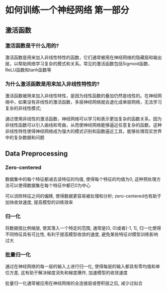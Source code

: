 # 如何训练一个神经网络 第一部分

## 激活函数
### 激活函数是干什么用的?
激活函数是用来加入非线性特性的函数，它们通常被用在神经网络的隐藏层和输出层，以帮助网络学习复杂的模式和关系。常见的激活函数包括Sigmoid函数、ReLU函数和tanh函数等

###  为什么激活函数是用来加入非线性特性的?
激活函数被用来加入非线性特性，是因为线性函数的叠加仍然是线性的。在神经网络中，如果没有非线性的激活函数，多层神经网络就会退化成单层网络，无法学习复杂的非线性模式;

通过使用非线性的激活函数，神经网络可以学习和表示更加复杂的函数关系，因为非线性函数可以引入曲线和弯曲，从而使神经网络能够逼近任意复杂的函数。这种非线性特性使得神经网络成为强大的模式识别和函数逼近工具，能够处理现实世界中的复杂数据和问题

## Data Preprocessing

### Zero-centered
数据集中的每个特征都减去该特征的均值, 使得每个特征的均值为0, 这种预处理方法可以使得数据集在每个特征中都已0为中心

可以消除特征之间的偏移, 使得数据更容易被处理和分析; zero-centered也有助于加快收敛速度, 提高模型的训练效率

### 归一化
将数据按比例缩放, 使其落入一个特定的范围, 通常是[0, 0]或者[-1, 1], 归一化使得不同特征具有可比性, 有利于提高模型收敛的速度, 避免某些特征对模型训练影响过大

### 批量归一化
通过在神经网络的每一层的输入上进行归一化, 使得每层的输入都具有零均值和单位方差, 这有助于解决梯度消失和梯度爆炸, 加速模型的收敛速度

批量归一化通常被应用在神经网络的全连接层或卷积层之后, 减少过拟合